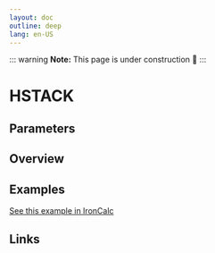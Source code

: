 ```yaml
---
layout: doc
outline: deep
lang: en-US
---
```


::: warning
**Note:** This page is under construction 🚧
:::

# HSTACK

## Parameters

## Overview

## Examples

[See this example in IronCalc](https://app.ironcalc.com/?filename=hstack)

## Links